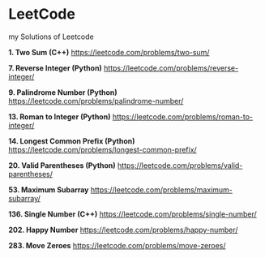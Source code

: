 # LeetCode
my Solutions of Leetcode

**1. Two Sum (C++)**
https://leetcode.com/problems/two-sum/

**7. Reverse Integer (Python)**
https://leetcode.com/problems/reverse-integer/

**9. Palindrome Number (Python)**
https://leetcode.com/problems/palindrome-number/

**13. Roman to Integer (Python)**
https://leetcode.com/problems/roman-to-integer/

**14. Longest Common Prefix (Python)**
https://leetcode.com/problems/longest-common-prefix/

**20. Valid Parentheses (Python)**
https://leetcode.com/problems/valid-parentheses/

**53. Maximum Subarray**
https://leetcode.com/problems/maximum-subarray/

**136. Single Number (C++)**
https://leetcode.com/problems/single-number/

**202. Happy Number**
https://leetcode.com/problems/happy-number/

**283. Move Zeroes**
https://leetcode.com/problems/move-zeroes/
